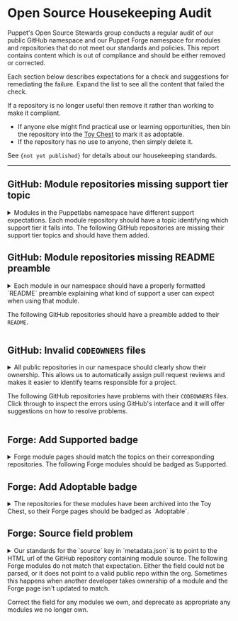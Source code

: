 # Open Source Housekeeping Audit

Puppet's Open Source Stewards group conducts a regular audit of our public GitHub
namespace and our Puppet Forge namespace for modules and repositories that do not
meet our standards and policies. This report contains content which is out of
compliance and should be either removed or corrected.

Each section below describes expectations for a check and suggestions for remediating
the failure. Expand the list to see all the content that failed the check.

If a repository is no longer useful then remove it rather than working to make it
compliant.

* If anyone else might find practical use or learning opportunities, then bin
  the repository into the [Toy Chest](http://github.com/puppetlabs-toy-chest/)
  to mark it as adoptable.
* If the repository has no use to anyone, then simply delete it.

See `{not yet published}` for details about our housekeeping standards.

----





## GitHub: Module repositories missing support tier topic

<details>
<summary>
Modules in the Puppetlabs namespace have different support expectations. Each module
repository should have a topic identifying which support tier it falls into. The
following GitHub repositories are missing their support tier topics and should
have them added.
</summary>

* [puppetlabs/puppetlabs-sshkeys](https://github.com/puppetlabs/puppetlabs-sshkeys)
* [puppetlabs/netdev_stdlib](https://github.com/puppetlabs/netdev_stdlib)
* [puppetlabs/ps-sox](https://github.com/puppetlabs/ps-sox)
* [puppetlabs/pltraining-userprefs](https://github.com/puppetlabs/pltraining-userprefs)
* [puppetlabs/pltraining-bootstrap](https://github.com/puppetlabs/pltraining-bootstrap)
* [puppetlabs/pltraining-localrepo](https://github.com/puppetlabs/pltraining-localrepo)
* [puppetlabs/pltraining-learning](https://github.com/puppetlabs/pltraining-learning)
* [puppetlabs/pltraining-dockeragent](https://github.com/puppetlabs/pltraining-dockeragent)
* [puppetlabs/puppetlabs-node_encrypt](https://github.com/puppetlabs/puppetlabs-node_encrypt)
* [puppetlabs/puppetlabs-wordpress_app](https://github.com/puppetlabs/puppetlabs-wordpress_app)
* [puppetlabs/puppetlabs-app_modeling](https://github.com/puppetlabs/puppetlabs-app_modeling)
* [puppetlabs/cisco-network-puppet-module](https://github.com/puppetlabs/cisco-network-puppet-module)
* [puppetlabs/puppetlabs-windows_puppet_certificates](https://github.com/puppetlabs/puppetlabs-windows_puppet_certificates)
* [puppetlabs/vmware-vcenter](https://github.com/puppetlabs/vmware-vcenter)
* [puppetlabs/puppetlabs-mailalias_core](https://github.com/puppetlabs/puppetlabs-mailalias_core)
* [puppetlabs/encrypted_backup](https://github.com/puppetlabs/encrypted_backup)
* [puppetlabs/prtg_push](https://github.com/puppetlabs/prtg_push)
* [puppetlabs/puppetlabs-azure_arm](https://github.com/puppetlabs/puppetlabs-azure_arm)
* [puppetlabs/puppetlabs-bolt_proxy](https://github.com/puppetlabs/puppetlabs-bolt_proxy)
* [puppetlabs/pe_support_kb_task_templates](https://github.com/puppetlabs/pe_support_kb_task_templates)
* [puppetlabs/puppet-vra_puppet_plugin_prep](https://github.com/puppetlabs/puppet-vra_puppet_plugin_prep)
* [puppetlabs/puppetlabs-cd4pe_tests](https://github.com/puppetlabs/puppetlabs-cd4pe_tests)
* [puppetlabs/puppetlabs-amazon_aws](https://github.com/puppetlabs/puppetlabs-amazon_aws)
* [puppetlabs/pe_tech_check](https://github.com/puppetlabs/pe_tech_check)
* [puppetlabs/puppetlabs-qe](https://github.com/puppetlabs/puppetlabs-qe)
* [puppetlabs/puppetlabs-test_device](https://github.com/puppetlabs/puppetlabs-test_device)
* [puppetlabs/puppetlabs-powershell_task_helper](https://github.com/puppetlabs/puppetlabs-powershell_task_helper)
* [puppetlabs/puppet_ciamohe](https://github.com/puppetlabs/puppet_ciamohe)
* [puppetlabs/puppet-macdefaults](https://github.com/puppetlabs/puppet-macdefaults)
* [puppetlabs/puppetlabs-cd4pe_deployments](https://github.com/puppetlabs/puppetlabs-cd4pe_deployments)
* [puppetlabs/puppetlabs-ruby_plugin_helper](https://github.com/puppetlabs/puppetlabs-ruby_plugin_helper)
* [puppetlabs/puppetlabs-lidar](https://github.com/puppetlabs/puppetlabs-lidar)
* [puppetlabs/puppetlabs-pecdm](https://github.com/puppetlabs/puppetlabs-pecdm)
* [puppetlabs/preupgrade_check](https://github.com/puppetlabs/preupgrade_check)
* [puppetlabs/puppetlabs-minimum_version](https://github.com/puppetlabs/puppetlabs-minimum_version)
* [puppetlabs/puppetlabs-env_plugin](https://github.com/puppetlabs/puppetlabs-env_plugin)
* [puppetlabs/servicenow_tasks](https://github.com/puppetlabs/servicenow_tasks)
* [puppetlabs/puppetlabs-servicenow_cmdb_integration](https://github.com/puppetlabs/puppetlabs-servicenow_cmdb_integration)
* [puppetlabs/winrm_security](https://github.com/puppetlabs/winrm_security)
* [puppetlabs/pe_tune](https://github.com/puppetlabs/pe_tune)
* [puppetlabs/puppetlabs-pe_quick_data](https://github.com/puppetlabs/puppetlabs-pe_quick_data)
* [puppetlabs/se_secteam_cis](https://github.com/puppetlabs/se_secteam_cis)
* [puppetlabs/se_appteam_basichttp](https://github.com/puppetlabs/se_appteam_basichttp)
* [puppetlabs/puppetlabs-servicenow_reporting_integration](https://github.com/puppetlabs/puppetlabs-servicenow_reporting_integration)
* [puppetlabs/puppetlabs-servicenow_change_requests](https://github.com/puppetlabs/puppetlabs-servicenow_change_requests)
* [puppetlabs/pltraining-apache](https://github.com/puppetlabs/pltraining-apache)
* [puppetlabs/puppetlabs-http_request](https://github.com/puppetlabs/puppetlabs-http_request)
* [puppetlabs/dellemc-powerstore](https://github.com/puppetlabs/dellemc-powerstore)
* [puppetlabs/puppetlabs-relay](https://github.com/puppetlabs/puppetlabs-relay)
* [puppetlabs/RSAN](https://github.com/puppetlabs/RSAN)
* [puppetlabs/puppetlabs-change_window](https://github.com/puppetlabs/puppetlabs-change_window)
* [puppetlabs/opv](https://github.com/puppetlabs/opv)
* [puppetlabs/puppetlabs-sccm](https://github.com/puppetlabs/puppetlabs-sccm)
* [puppetlabs/fortinet_facts](https://github.com/puppetlabs/fortinet_facts)
* [puppetlabs/puppetlabs-hdp](https://github.com/puppetlabs/puppetlabs-hdp)
* [puppetlabs/puppetlabs-pam_firewall](https://github.com/puppetlabs/puppetlabs-pam_firewall)
* [puppetlabs/se_appteam_webserver](https://github.com/puppetlabs/se_appteam_webserver)
* [puppetlabs/puppetlabs-pam_tools](https://github.com/puppetlabs/puppetlabs-pam_tools)
* [puppetlabs/puppetlabs-data-entitlement](https://github.com/puppetlabs/puppetlabs-data-entitlement)
* [puppetlabs/bolt_aws_kms](https://github.com/puppetlabs/bolt_aws_kms)
* [puppetlabs/puppet-jenkins](https://github.com/puppetlabs/puppet-jenkins)

</details>




## GitHub: Module repositories missing README preamble

<details>
<summary>
Each module in our namespace  should have a properly formatted `README` preamble
explaining what kind of support a user can expect when using that module.

The following GitHub repositories should have a preamble added to their `README`.
</summary>

* [puppetlabs/puppetlabs-sshkeys](https://github.com/puppetlabs/puppetlabs-sshkeys)
* [puppetlabs/puppetlabs-rsync](https://github.com/puppetlabs/puppetlabs-rsync)
* [puppetlabs/puppetlabs-xinetd](https://github.com/puppetlabs/puppetlabs-xinetd)
* [puppetlabs/puppetlabs-puppetdb](https://github.com/puppetlabs/puppetlabs-puppetdb)
* [puppetlabs/netdev_stdlib](https://github.com/puppetlabs/netdev_stdlib)
* [puppetlabs/puppetlabs-awsdemo_profiles](https://github.com/puppetlabs/puppetlabs-awsdemo_profiles)
* [puppetlabs/puppetlabs-hocon](https://github.com/puppetlabs/puppetlabs-hocon)
* [puppetlabs/puppetlabs-transition](https://github.com/puppetlabs/puppetlabs-transition)
* [puppetlabs/ps-sox](https://github.com/puppetlabs/ps-sox)
* [puppetlabs/pltraining-userprefs](https://github.com/puppetlabs/pltraining-userprefs)
* [puppetlabs/pltraining-bootstrap](https://github.com/puppetlabs/pltraining-bootstrap)
* [puppetlabs/pltraining-localrepo](https://github.com/puppetlabs/pltraining-localrepo)
* [puppetlabs/pltraining-learning](https://github.com/puppetlabs/pltraining-learning)
* [puppetlabs/pltraining-dockeragent](https://github.com/puppetlabs/pltraining-dockeragent)
* [puppetlabs/puppetlabs-node_encrypt](https://github.com/puppetlabs/puppetlabs-node_encrypt)
* [puppetlabs/puppetlabs-wordpress_app](https://github.com/puppetlabs/puppetlabs-wordpress_app)
* [puppetlabs/puppetlabs-app_modeling](https://github.com/puppetlabs/puppetlabs-app_modeling)
* [puppetlabs/puppetlabs-puppetdb_gc](https://github.com/puppetlabs/puppetlabs-puppetdb_gc)
* [puppetlabs/puppetlabs-grafanadash](https://github.com/puppetlabs/puppetlabs-grafanadash)
* [puppetlabs/cisco-network-puppet-module](https://github.com/puppetlabs/cisco-network-puppet-module)
* [puppetlabs/puppetlabs-windows_puppet_certificates](https://github.com/puppetlabs/puppetlabs-windows_puppet_certificates)
* [puppetlabs/vmware-vcenter](https://github.com/puppetlabs/vmware-vcenter)
* [puppetlabs/puppetlabs-resource_api](https://github.com/puppetlabs/puppetlabs-resource_api)
* [puppetlabs/prtg_push](https://github.com/puppetlabs/prtg_push)
* [puppetlabs/puppetlabs-azure_arm](https://github.com/puppetlabs/puppetlabs-azure_arm)
* [puppetlabs/puppetlabs-bolt_proxy](https://github.com/puppetlabs/puppetlabs-bolt_proxy)
* [puppetlabs/pe_support_kb_task_templates](https://github.com/puppetlabs/pe_support_kb_task_templates)
* [puppetlabs/puppet-vra_puppet_plugin_prep](https://github.com/puppetlabs/puppet-vra_puppet_plugin_prep)
* [puppetlabs/puppetlabs-cd4pe_tests](https://github.com/puppetlabs/puppetlabs-cd4pe_tests)
* [puppetlabs/puppetlabs-amazon_aws](https://github.com/puppetlabs/puppetlabs-amazon_aws)
* [puppetlabs/pe_tech_check](https://github.com/puppetlabs/pe_tech_check)
* [puppetlabs/puppetlabs-qe](https://github.com/puppetlabs/puppetlabs-qe)
* [puppetlabs/puppetlabs-test_device](https://github.com/puppetlabs/puppetlabs-test_device)
* [puppetlabs/puppetlabs-powershell_task_helper](https://github.com/puppetlabs/puppetlabs-powershell_task_helper)
* [puppetlabs/puppet_ciamohe](https://github.com/puppetlabs/puppet_ciamohe)
* [puppetlabs/puppet-macdefaults](https://github.com/puppetlabs/puppet-macdefaults)
* [puppetlabs/puppetlabs-cd4pe_deployments](https://github.com/puppetlabs/puppetlabs-cd4pe_deployments)
* [puppetlabs/puppetlabs-ruby_plugin_helper](https://github.com/puppetlabs/puppetlabs-ruby_plugin_helper)
* [puppetlabs/puppetlabs-lidar](https://github.com/puppetlabs/puppetlabs-lidar)
* [puppetlabs/puppetlabs-pecdm](https://github.com/puppetlabs/puppetlabs-pecdm)
* [puppetlabs/preupgrade_check](https://github.com/puppetlabs/preupgrade_check)
* [puppetlabs/puppetlabs-minimum_version](https://github.com/puppetlabs/puppetlabs-minimum_version)
* [puppetlabs/puppetlabs-env_plugin](https://github.com/puppetlabs/puppetlabs-env_plugin)
* [puppetlabs/servicenow_tasks](https://github.com/puppetlabs/servicenow_tasks)
* [puppetlabs/puppetlabs-servicenow_cmdb_integration](https://github.com/puppetlabs/puppetlabs-servicenow_cmdb_integration)
* [puppetlabs/winrm_security](https://github.com/puppetlabs/winrm_security)
* [puppetlabs/pe_tune](https://github.com/puppetlabs/pe_tune)
* [puppetlabs/puppetlabs-pe_quick_data](https://github.com/puppetlabs/puppetlabs-pe_quick_data)
* [puppetlabs/se_secteam_cis](https://github.com/puppetlabs/se_secteam_cis)
* [puppetlabs/se_appteam_basichttp](https://github.com/puppetlabs/se_appteam_basichttp)
* [puppetlabs/puppetlabs-servicenow_reporting_integration](https://github.com/puppetlabs/puppetlabs-servicenow_reporting_integration)
* [puppetlabs/puppetlabs-servicenow_change_requests](https://github.com/puppetlabs/puppetlabs-servicenow_change_requests)
* [puppetlabs/puppetlabs-patching_as_code](https://github.com/puppetlabs/puppetlabs-patching_as_code)
* [puppetlabs/pltraining-apache](https://github.com/puppetlabs/pltraining-apache)
* [puppetlabs/puppetlabs-http_request](https://github.com/puppetlabs/puppetlabs-http_request)
* [puppetlabs/dellemc-powerstore](https://github.com/puppetlabs/dellemc-powerstore)
* [puppetlabs/puppetlabs-relay](https://github.com/puppetlabs/puppetlabs-relay)
* [puppetlabs/RSAN](https://github.com/puppetlabs/RSAN)
* [puppetlabs/puppetlabs-change_window](https://github.com/puppetlabs/puppetlabs-change_window)
* [puppetlabs/opv](https://github.com/puppetlabs/opv)
* [puppetlabs/puppetlabs-sccm](https://github.com/puppetlabs/puppetlabs-sccm)
* [puppetlabs/fortinet_facts](https://github.com/puppetlabs/fortinet_facts)
* [puppetlabs/puppetlabs-hdp](https://github.com/puppetlabs/puppetlabs-hdp)
* [puppetlabs/puppetlabs-pam_firewall](https://github.com/puppetlabs/puppetlabs-pam_firewall)
* [puppetlabs/se_appteam_webserver](https://github.com/puppetlabs/se_appteam_webserver)
* [puppetlabs/puppetlabs-pam_tools](https://github.com/puppetlabs/puppetlabs-pam_tools)
* [puppetlabs/puppetlabs-data-entitlement](https://github.com/puppetlabs/puppetlabs-data-entitlement)
* [puppetlabs/bolt_aws_kms](https://github.com/puppetlabs/bolt_aws_kms)
* [puppetlabs/puppet-jenkins](https://github.com/puppetlabs/puppet-jenkins)
* [puppetlabs/kmo-501-nginx](https://github.com/puppetlabs/kmo-501-nginx)

</details>




## GitHub: Invalid `CODEOWNERS` files

<details>
<summary>
All public repositories in our namespace should clearly show their ownership.
This allows us to automatically assign pull request reviews and makes it easier
to identify teams responsible for a project.

The following GitHub repositories have problems with their `CODEOWNERS` files. Click
through to inspect the errors using GitHub's interface and it will offer suggestions
on how to resolve problems.
</summary>

* [puppetlabs-puppet](https://github.com/puppetlabs/puppet/blob/-/CODEOWNERS)
* [puppetlabs-puppetlabs-rsync](https://github.com/puppetlabs/puppetlabs-rsync/blob/-/CODEOWNERS)
* [puppetlabs-showoff](https://github.com/puppetlabs/showoff/blob/-/CODEOWNERS)
* [puppetlabs-puppet-rfc](https://github.com/puppetlabs/puppet-rfc/blob/-/CODEOWNERS)
* [puppetlabs-netdev_stdlib](https://github.com/puppetlabs/netdev_stdlib/blob/-/CODEOWNERS)
* [puppetlabs-gatling-puppet-load-test](https://github.com/puppetlabs/gatling-puppet-load-test/blob/-/CODEOWNERS)
* [puppetlabs-puppet-specifications](https://github.com/puppetlabs/puppet-specifications/blob/-/CODEOWNERS)
* [puppetlabs-icfp-2014](https://github.com/puppetlabs/icfp-2014/blob/-/CODEOWNERS)
* [puppetlabs-clamps](https://github.com/puppetlabs/clamps/blob/-/CODEOWNERS)
* [puppetlabs-net_http_unix](https://github.com/puppetlabs/net_http_unix/blob/-/CODEOWNERS)
* [puppetlabs-puppetfactory](https://github.com/puppetlabs/puppetfactory/blob/-/CODEOWNERS)
* [puppetlabs-pltraining-userprefs](https://github.com/puppetlabs/pltraining-userprefs/blob/-/CODEOWNERS)
* [puppetlabs-pltraining-bootstrap](https://github.com/puppetlabs/pltraining-bootstrap/blob/-/CODEOWNERS)
* [puppetlabs-pltraining-localrepo](https://github.com/puppetlabs/pltraining-localrepo/blob/-/CODEOWNERS)
* [puppetlabs-pltraining-learning](https://github.com/puppetlabs/pltraining-learning/blob/-/CODEOWNERS)
* [puppetlabs-pltraining-rbac](https://github.com/puppetlabs/pltraining-rbac/blob/-/CODEOWNERS)
* [puppetlabs-master_manipulator](https://github.com/puppetlabs/master_manipulator/blob/-/CODEOWNERS)
* [puppetlabs-cpp-hocon](https://github.com/puppetlabs/cpp-hocon/blob/-/CODEOWNERS)
* [puppetlabs-quest](https://github.com/puppetlabs/quest/blob/-/CODEOWNERS)
* [puppetlabs-pltraining-dockeragent](https://github.com/puppetlabs/pltraining-dockeragent/blob/-/CODEOWNERS)
* [puppetlabs-learndot_api](https://github.com/puppetlabs/learndot_api/blob/-/CODEOWNERS)
* [puppetlabs-puppetdb-cli](https://github.com/puppetlabs/puppetdb-cli/blob/-/CODEOWNERS)
* [puppetlabs-puppet-quest-guide](https://github.com/puppetlabs/puppet-quest-guide/blob/-/CODEOWNERS)
* [puppetlabs-lein-release-4digit-version](https://github.com/puppetlabs/lein-release-4digit-version/blob/-/CODEOWNERS)
* [puppetlabs-puppet-validator](https://github.com/puppetlabs/puppet-validator/blob/-/CODEOWNERS)
* [puppetlabs-beaker-pe](https://github.com/puppetlabs/beaker-pe/blob/-/CODEOWNERS)
* [puppetlabs-prosvc-preview_report](https://github.com/puppetlabs/prosvc-preview_report/blob/-/CODEOWNERS)
* [puppetlabs-orchestrator_client-ruby](https://github.com/puppetlabs/orchestrator_client-ruby/blob/-/CODEOWNERS)
* [puppetlabs-pl-build-tools-vanagon](https://github.com/puppetlabs/pl-build-tools-vanagon/blob/-/CODEOWNERS)
* [puppetlabs-pltraining-pasture](https://github.com/puppetlabs/pltraining-pasture/blob/-/CODEOWNERS)
* [puppetlabs-puppet-vscode](https://github.com/puppetlabs/puppet-vscode/blob/-/CODEOWNERS)
* [puppetlabs-best-practices](https://github.com/puppetlabs/best-practices/blob/-/CODEOWNERS)
* [puppetlabs-ultipro-soap-python](https://github.com/puppetlabs/ultipro-soap-python/blob/-/CODEOWNERS)
* [puppetlabs-aws_resource_reaper](https://github.com/puppetlabs/aws_resource_reaper/blob/-/CODEOWNERS)
* [puppetlabs-beaker-vmpooler](https://github.com/puppetlabs/beaker-vmpooler/blob/-/CODEOWNERS)
* [puppetlabs-puppet-agent-bootstrap](https://github.com/puppetlabs/puppet-agent-bootstrap/blob/-/CODEOWNERS)
* [puppetlabs-puppet-lint-i18n](https://github.com/puppetlabs/puppet-lint-i18n/blob/-/CODEOWNERS)
* [puppetlabs-puppet-classroom-manager](https://github.com/puppetlabs/puppet-classroom-manager/blob/-/CODEOWNERS)
* [puppetlabs-rubocop-i18n](https://github.com/puppetlabs/rubocop-i18n/blob/-/CODEOWNERS)
* [puppetlabs-nssm](https://github.com/puppetlabs/nssm/blob/-/CODEOWNERS)
* [puppetlabs-puppet-runtime](https://github.com/puppetlabs/puppet-runtime/blob/-/CODEOWNERS)
* [puppetlabs-kream](https://github.com/puppetlabs/kream/blob/-/CODEOWNERS)
* [puppetlabs-task-modules](https://github.com/puppetlabs/task-modules/blob/-/CODEOWNERS)
* [puppetlabs-slackin](https://github.com/puppetlabs/slackin/blob/-/CODEOWNERS)
* [puppetlabs-puppet-chocolatey-packages](https://github.com/puppetlabs/puppet-chocolatey-packages/blob/-/CODEOWNERS)
* [puppetlabs-puppetlabs-resource_api](https://github.com/puppetlabs/puppetlabs-resource_api/blob/-/CODEOWNERS)
* [puppetlabs-puppet-editor-syntax](https://github.com/puppetlabs/puppet-editor-syntax/blob/-/CODEOWNERS)
* [puppetlabs-gem_of](https://github.com/puppetlabs/gem_of/blob/-/CODEOWNERS)
* [puppetlabs-infracore-ami](https://github.com/puppetlabs/infracore-ami/blob/-/CODEOWNERS)
* [puppetlabs-puppet-editor-services](https://github.com/puppetlabs/puppet-editor-services/blob/-/CODEOWNERS)
* [puppetlabs-ref_arch_setup](https://github.com/puppetlabs/ref_arch_setup/blob/-/CODEOWNERS)
* [puppetlabs-salesforce-bulk](https://github.com/puppetlabs/salesforce-bulk/blob/-/CODEOWNERS)
* [puppetlabs-encrypted_backup](https://github.com/puppetlabs/encrypted_backup/blob/-/CODEOWNERS)
* [puppetlabs-prtg_push](https://github.com/puppetlabs/prtg_push/blob/-/CODEOWNERS)
* [puppetlabs-cvelist](https://github.com/puppetlabs/cvelist/blob/-/CODEOWNERS)
* [puppetlabs-kreamlet](https://github.com/puppetlabs/kreamlet/blob/-/CODEOWNERS)
* [puppetlabs-puppetserver-ca-cli](https://github.com/puppetlabs/puppetserver-ca-cli/blob/-/CODEOWNERS)
* [puppetlabs-homebrew-puppet](https://github.com/puppetlabs/homebrew-puppet/blob/-/CODEOWNERS)
* [puppetlabs-courseware-lms-gswp-cr](https://github.com/puppetlabs/courseware-lms-gswp-cr/blob/-/CODEOWNERS)
* [puppetlabs-pe_tech_check](https://github.com/puppetlabs/pe_tech_check/blob/-/CODEOWNERS)
* [puppetlabs-puppetlabs-test_device](https://github.com/puppetlabs/puppetlabs-test_device/blob/-/CODEOWNERS)
* [puppetlabs-tig-demo](https://github.com/puppetlabs/tig-demo/blob/-/CODEOWNERS)
* [puppetlabs-beerboard](https://github.com/puppetlabs/beerboard/blob/-/CODEOWNERS)
* [puppetlabs-puppet-release_manager](https://github.com/puppetlabs/puppet-release_manager/blob/-/CODEOWNERS)
* [puppetlabs-bolt-project](https://github.com/puppetlabs/bolt-project/blob/-/CODEOWNERS)
* [puppetlabs-puppetlabs-hue](https://github.com/puppetlabs/puppetlabs-hue/blob/-/CODEOWNERS)
* [puppetlabs-posh-bolt](https://github.com/puppetlabs/posh-bolt/blob/-/CODEOWNERS)
* [puppetlabs-facter-ng](https://github.com/puppetlabs/facter-ng/blob/-/CODEOWNERS)
* [puppetlabs-puppetserver-helm-chart](https://github.com/puppetlabs/puppetserver-helm-chart/blob/-/CODEOWNERS)
* [puppetlabs-puppetlabs-ruby_plugin_helper](https://github.com/puppetlabs/puppetlabs-ruby_plugin_helper/blob/-/CODEOWNERS)
* [puppetlabs-pmc_miller](https://github.com/puppetlabs/pmc_miller/blob/-/CODEOWNERS)
* [puppetlabs-puppetlabs-minimum_version](https://github.com/puppetlabs/puppetlabs-minimum_version/blob/-/CODEOWNERS)
* [puppetlabs-puppetlabs-env_plugin](https://github.com/puppetlabs/puppetlabs-env_plugin/blob/-/CODEOWNERS)
* [puppetlabs-go-pe-client](https://github.com/puppetlabs/go-pe-client/blob/-/CODEOWNERS)
* [puppetlabs-winrm_security](https://github.com/puppetlabs/winrm_security/blob/-/CODEOWNERS)
* [puppetlabs-litmus](https://github.com/puppetlabs/litmus/blob/-/CODEOWNERS)
* [puppetlabs-se_control_2020](https://github.com/puppetlabs/se_control_2020/blob/-/CODEOWNERS)
* [puppetlabs-gcp-magic-modules](https://github.com/puppetlabs/gcp-magic-modules/blob/-/CODEOWNERS)
* [puppetlabs-puppetlabs-servicenow_change_requests](https://github.com/puppetlabs/puppetlabs-servicenow_change_requests/blob/-/CODEOWNERS)
* [puppetlabs-education-control-repo](https://github.com/puppetlabs/education-control-repo/blob/-/CODEOWNERS)
* [puppetlabs-bolt-examples](https://github.com/puppetlabs/bolt-examples/blob/-/CODEOWNERS)
* [puppetlabs-pltraining-apache](https://github.com/puppetlabs/pltraining-apache/blob/-/CODEOWNERS)
* [puppetlabs-courseware-lms-lab-downloads](https://github.com/puppetlabs/courseware-lms-lab-downloads/blob/-/CODEOWNERS)
* [puppetlabs-oauth2-proxy](https://github.com/puppetlabs/oauth2-proxy/blob/-/CODEOWNERS)
* [puppetlabs-puppetlabs-relay](https://github.com/puppetlabs/puppetlabs-relay/blob/-/CODEOWNERS)
* [puppetlabs-bolt-waypoint-plugin](https://github.com/puppetlabs/bolt-waypoint-plugin/blob/-/CODEOWNERS)
* [puppetlabs-RSAN](https://github.com/puppetlabs/RSAN/blob/-/CODEOWNERS)
* [puppetlabs-pe-sdk-go](https://github.com/puppetlabs/pe-sdk-go/blob/-/CODEOWNERS)
* [puppetlabs-opv](https://github.com/puppetlabs/opv/blob/-/CODEOWNERS)
* [puppetlabs-knative-sandbox-net-istio](https://github.com/puppetlabs/knative-sandbox-net-istio/blob/-/CODEOWNERS)
* [puppetlabs-knative-sandbox-net-contour](https://github.com/puppetlabs/knative-sandbox-net-contour/blob/-/CODEOWNERS)
* [puppetlabs-puppetlabs-sccm](https://github.com/puppetlabs/puppetlabs-sccm/blob/-/CODEOWNERS)
* [puppetlabs-hashicorp-vault](https://github.com/puppetlabs/hashicorp-vault/blob/-/CODEOWNERS)
* [puppetlabs-aws-hol-repo](https://github.com/puppetlabs/aws-hol-repo/blob/-/CODEOWNERS)
* [puppetlabs-puppetlabs-hdp](https://github.com/puppetlabs/puppetlabs-hdp/blob/-/CODEOWNERS)
* [puppetlabs-learn-to-be-a-puppet-engineer](https://github.com/puppetlabs/learn-to-be-a-puppet-engineer/blob/-/CODEOWNERS)
* [puppetlabs-openapi-generator](https://github.com/puppetlabs/openapi-generator/blob/-/CODEOWNERS)
* [puppetlabs-prm-test-tool-01](https://github.com/puppetlabs/prm-test-tool-01/blob/-/CODEOWNERS)
* [puppetlabs-prm-test-tool-02](https://github.com/puppetlabs/prm-test-tool-02/blob/-/CODEOWNERS)
* [puppetlabs-kmo-4-6-meta-repo](https://github.com/puppetlabs/kmo-4-6-meta-repo/blob/-/CODEOWNERS)
* [puppetlabs-terraform-provider-auth0](https://github.com/puppetlabs/terraform-provider-auth0/blob/-/CODEOWNERS)
* [puppetlabs-go-auth0](https://github.com/puppetlabs/go-auth0/blob/-/CODEOWNERS)
* [puppetlabs-setup-step-cli](https://github.com/puppetlabs/setup-step-cli/blob/-/CODEOWNERS)
* [puppetlabs-kubernetes-plugin](https://github.com/puppetlabs/kubernetes-plugin/blob/-/CODEOWNERS)
* [puppetlabs-pds-integration-control-repo](https://github.com/puppetlabs/pds-integration-control-repo/blob/-/CODEOWNERS)
* [puppetlabs-security-mend-vanagon-action](https://github.com/puppetlabs/security-mend-vanagon-action/blob/-/CODEOWNERS)

</details>




## Forge: Add Supported badge

<details>
<summary>
Forge module pages should match the topics on their corresponding repositories.
The following Forge modules should be badged as Supported.
</summary>

* [puppetlabs-exec](https://forge.puppet.com/puppetlabs/exec)
* [puppetlabs-yaml](https://forge.puppet.com/puppetlabs/yaml)
* [puppetlabs-bolt_shim](https://forge.puppet.com/puppetlabs/bolt_shim)
* [puppetlabs-azure_inventory](https://forge.puppet.com/puppetlabs/azure_inventory)
* [puppetlabs-aws_inventory](https://forge.puppet.com/puppetlabs/aws_inventory)
* [puppetlabs-terraform](https://forge.puppet.com/puppetlabs/terraform)
* [puppetlabs-vault](https://forge.puppet.com/puppetlabs/vault)
* [puppetlabs-gcloud_inventory](https://forge.puppet.com/puppetlabs/gcloud_inventory)
* [puppetlabs-pkcs7](https://forge.puppet.com/puppetlabs/pkcs7)
* [puppetlabs-apply_helpers](https://forge.puppet.com/puppetlabs/apply_helpers)
* [puppetlabs-secure_env_vars](https://forge.puppet.com/puppetlabs/secure_env_vars)

</details>







## Forge: Add Adoptable badge
<details>
<summary>
The repositories for these modules have been archived into the Toy Chest, so their
Forge pages should be badged as `Adoptable`.
</summary>

* [puppetlabs-puppetserver_gem](https://forge.puppet.com/puppetlabs/puppetserver_gem)
* [puppetlabs-git](https://forge.puppet.com/puppetlabs/git)
* [puppetlabs-tftp](https://forge.puppet.com/puppetlabs/tftp)
* [puppetlabs-dism](https://forge.puppet.com/puppetlabs/dism)
* [puppetlabs-mount_providers](https://forge.puppet.com/puppetlabs/mount_providers)
* [puppetlabs-nagios_core](https://forge.puppet.com/puppetlabs/nagios_core)
* [puppetlabs-activemq](https://forge.puppet.com/puppetlabs/activemq)
* [puppetlabs-aws](https://forge.puppet.com/puppetlabs/aws)
* [puppetlabs-passenger](https://forge.puppet.com/puppetlabs/passenger)
* [puppetlabs-denyhosts](https://forge.puppet.com/puppetlabs/denyhosts)
* [puppetlabs-razor](https://forge.puppet.com/puppetlabs/razor)
* [puppetlabs-sqlite](https://forge.puppet.com/puppetlabs/sqlite)
* [puppetlabs-cd4pe](https://forge.puppet.com/puppetlabs/cd4pe)
* [puppetlabs-mount_iso](https://forge.puppet.com/puppetlabs/mount_iso)
* [puppetlabs-inventory](https://forge.puppet.com/puppetlabs/inventory)
* [puppetlabs-openstack](https://forge.puppet.com/puppetlabs/openstack)
* [puppetlabs-dummy_service](https://forge.puppet.com/puppetlabs/dummy_service)
* [puppetlabs-apk](https://forge.puppet.com/puppetlabs/apk)
* [puppetlabs-stunnel](https://forge.puppet.com/puppetlabs/stunnel)
* [puppetlabs-image_build](https://forge.puppet.com/puppetlabs/image_build)
* [puppetlabs-apply](https://forge.puppet.com/puppetlabs/apply)
* [puppetlabs-netapp](https://forge.puppet.com/puppetlabs/netapp)
* [puppetlabs-pipelines](https://forge.puppet.com/puppetlabs/pipelines)
* [puppetlabs-netscaler](https://forge.puppet.com/puppetlabs/netscaler)
* [puppetlabs-logentries](https://forge.puppet.com/puppetlabs/logentries)
* [puppetlabs-node_openstack](https://forge.puppet.com/puppetlabs/node_openstack)
* [puppetlabs-win_desktop_shortcut](https://forge.puppet.com/puppetlabs/win_desktop_shortcut)
* [puppetlabs-vcenter](https://forge.puppet.com/puppetlabs/vcenter)
* [puppetlabs-k5login_core](https://forge.puppet.com/puppetlabs/k5login_core)
* [puppetlabs-rancher](https://forge.puppet.com/puppetlabs/rancher)
* [puppetlabs-package_updates](https://forge.puppet.com/puppetlabs/package_updates)
* [puppetlabs-opennebula](https://forge.puppet.com/puppetlabs/opennebula)
* [puppetlabs-policy_engine](https://forge.puppet.com/puppetlabs/policy_engine)
* [puppetlabs-docker_ucp](https://forge.puppet.com/puppetlabs/docker_ucp)
* [puppetlabs-rkt](https://forge.puppet.com/puppetlabs/rkt)
* [puppetlabs-detect_wannacry](https://forge.puppet.com/puppetlabs/detect_wannacry)
* [puppetlabs-docker_ddc](https://forge.puppet.com/puppetlabs/docker_ddc)
* [puppetlabs-pe_bulk_agent_install](https://forge.puppet.com/puppetlabs/pe_bulk_agent_install)
* [puppetlabs-azure_agent](https://forge.puppet.com/puppetlabs/azure_agent)
* [puppetlabs-pdb_3323_workaround](https://forge.puppet.com/puppetlabs/pdb_3323_workaround)
* [puppetlabs-maillist_core](https://forge.puppet.com/puppetlabs/maillist_core)
* [puppetlabs-mco_rpc](https://forge.puppet.com/puppetlabs/mco_rpc)
* [puppetlabs-servicenow_change_requests](https://forge.puppet.com/puppetlabs/servicenow_change_requests)
* [puppetlabs-lumogon](https://forge.puppet.com/puppetlabs/lumogon)
* [puppetlabs-macdslocal_core](https://forge.puppet.com/puppetlabs/macdslocal_core)

</details>




## Forge: Source field problem

<details>
<summary>
Our standards for the `source` key in `metadata.json` is to point to the HTML url
of the GitHub repository containing module source. The following Forge modules do
not match that expectation. Either the field could not be parsed, or it does not
point to a valid public repo within the org. Sometimes this happens when another
developer takes ownership of a module and the Forge page isn't updated to match.

Correct the field for any modules we own, and deprecate as appropriate any modules
we no longer own.
</summary>

* [puppetlabs-ciscopuppet](https://forge.puppet.com/puppetlabs/ciscopuppet)
* [puppetlabs-cd4pe_jobs](https://forge.puppet.com/puppetlabs/cd4pe_jobs)
* [puppetlabs-dashboard](https://forge.puppet.com/puppetlabs/dashboard)
* [puppetlabs-boundary](https://forge.puppet.com/puppetlabs/boundary)
* [puppetlabs-bacula](https://forge.puppet.com/puppetlabs/bacula)
* [puppetlabs-pe_upgrade](https://forge.puppet.com/puppetlabs/pe_upgrade)
* [puppetlabs-appdirector](https://forge.puppet.com/puppetlabs/appdirector)
* [puppetlabs-lib_puppet](https://forge.puppet.com/puppetlabs/lib_puppet)
* [puppetlabs-kwalify](https://forge.puppet.com/puppetlabs/kwalify)
* [puppetlabs-vcli_rsyslog](https://forge.puppet.com/puppetlabs/vcli_rsyslog)
* [puppetlabs-minimum_version](https://forge.puppet.com/puppetlabs/minimum_version)
* [puppetlabs-pe_event_forwarding](https://forge.puppet.com/puppetlabs/pe_event_forwarding)
* [puppetlabs-cem_linux](https://forge.puppet.com/puppetlabs/cem_linux)
* [puppetlabs-cem_windows](https://forge.puppet.com/puppetlabs/cem_windows)
* [puppetlabs-sccm](https://forge.puppet.com/puppetlabs/sccm)
* [puppetlabs-change_window](https://forge.puppet.com/puppetlabs/change_window)

</details>
